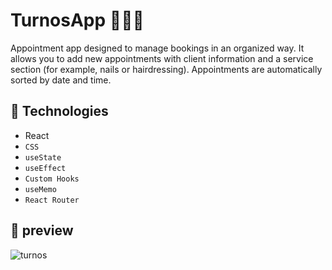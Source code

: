 # TurnosApp 💇🏻‍♀️
Appointment app designed to manage bookings in an organized way. It allows you to add new appointments with client information and a service section (for example, nails or hairdressing). Appointments are automatically sorted by date and time.

## 📝 Technologies

- React
- `CSS`
- `useState`
- `useEffect`
- `Custom Hooks`
- `useMemo`
- `React Router`

## 🌆 preview
![turnos](https://github.com/user-attachments/assets/ccc779a4-9870-4f39-87f1-46ec9ed51bac)

